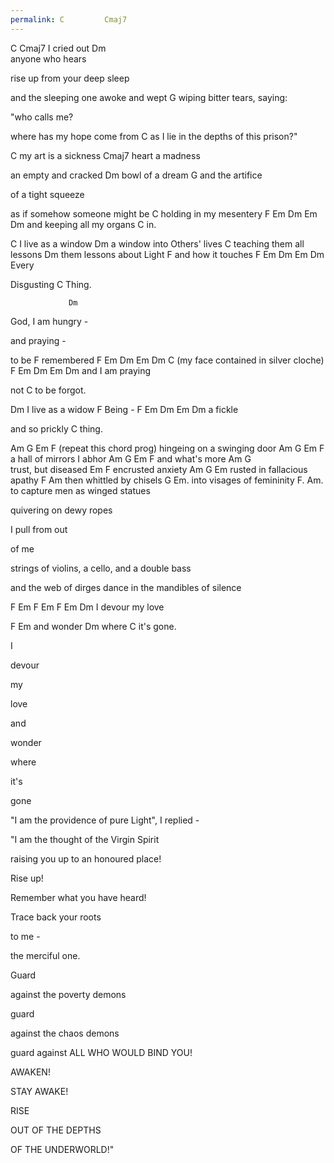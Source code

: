 ```yaml
---
permalink: C         Cmaj7
---
```

C         Cmaj7
I cried out 
Dm           
anyone who hears 

rise up from your deep sleep 

and the sleeping one awoke and wept 
G
wiping bitter tears, saying:

"who calls me?

where has my hope come from 
C
as I lie in the depths of this prison?"


C
my art is a sickness
Cmaj7
heart a madness

an empty and cracked 
Dm
bowl of a dream 
                G
and the artifice 

of a tight squeeze 

as if somehow someone might be 
                         C
holding in my mesentery 
F Em Dm Em Dm
and keeping all my organs
C
in.

C
I live as a window 
                         Dm
a window into Others' lives 
                               C
teaching them all lessons 
            Dm
them lessons about Light 
                    F
and how it touches 
F Em Dm Em Dm
Every 

Disgusting
C
Thing. 


                 Dm
God, I am hungry - 

and praying - 

to be 
F
remembered 
F Em Dm Em Dm C
(my face contained in silver cloche) 
F Em Dm Em Dm
and I am praying 

not
           C
to be forgot. 


Dm
I live as a widow 
F
Being - 
F Em Dm Em Dm
a fickle 

and so prickly 
C
thing.


Am          G      Em           F (repeat this chord prog)
hingeing on a swinging door 
Am          G      Em           F
a hall of mirrors I abhor 
Am          G      Em           F
and what's more
Am          G      
trust, but diseased 
Em           F
encrusted anxiety 
Am           G              Em
rusted in fallacious apathy 
          F                Am
then whittled by chisels 
        G                Em.
into visages of femininity 
    F.                         Am.  
to capture men as winged statues 
            
quivering on dewy ropes 

I pull from out 

of me 



strings of violins, a cello, and a double bass 

and the web of dirges dance in the mandibles of silence 


F Em F Em F Em Dm 
I devour my love 


F Em
and wonder 
Dm
where
       C
it's gone.





I 

devour 

my

love 





and

wonder

where





it's





gone





"I am the providence of pure Light", I replied -

"I am the thought of the Virgin Spirit 

raising you up to an honoured place! 



Rise up! 



Remember what you have heard! 



Trace back your roots 

to me - 

the merciful one. 



Guard

against the poverty demons 

guard

against the chaos demons 



guard against ALL WHO WOULD BIND YOU!



AWAKEN! 



STAY AWAKE!



RISE



OUT OF THE DEPTHS 

OF THE UNDERWORLD!"